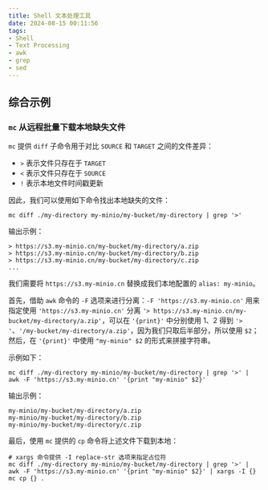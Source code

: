 ```yaml
---
title: Shell 文本处理工具
date: 2024-08-15 00:11:56
tags:
- Shell
- Text Processing
- awk
- grep
- sed
---
```

## 综合示例

### `mc` 从远程批量下载本地缺失文件

`mc` 提供 `diff` 子命令用于对比 `SOURCE` 和 `TARGET` 之间的文件差异：

- `>` 表示文件只存在于 `TARGET`
- `<` 表示文件只存在于 `SOURCE`
- `!` 表示本地文件时间戳更新

因此，我们可以使用如下命令找出本地缺失的文件：

```shell
mc diff ./my-directory my-minio/my-bucket/my-directory | grep '>'
```

输出示例：

```shell
> https://s3.my-minio.cn/my-bucket/my-directory/a.zip
> https://s3.my-minio.cn/my-bucket/my-directory/b.zip
> https://s3.my-minio.cn/my-bucket/my-directory/c.zip
...
```

我们需要将 `https://s3.my-minio.cn` 替换成我们本地配置的 `alias: my-minio`。

首先，借助 `awk` 命令的 `-F` 选项来进行分离：`-F 'https://s3.my-minio.cn'` 用来指定使用 `'https://s3.my-minio.cn'` 分离 `'> https://s3.my-minio.cn/my-bucket/my-directory/a.zip'`，可以在 `'{print}'` 中分别使用 $1、$2 得到 `'> '`、`'/my-bucket/my-directory/a.zip'`，因为我们只取后半部分，所以使用 `$2`；然后，在 `'{print}'` 中使用 `"my-minio" $2` 的形式来拼接字符串。

示例如下：

```shell
mc diff ./my-directory my-minio/my-bucket/my-directory | grep '>' | awk -F 'https://s3.my-minio.cn' '{print "my-minio" $2}'
```

输出示例：

```shell
my-minio/my-bucket/my-directory/a.zip
my-minio/my-bucket/my-directory/b.zip
my-minio/my-bucket/my-directory/c.zip
```

最后，使用 `mc` 提供的 `cp` 命令将上述文件下载到本地：

```shell
# xargs 命令提供 -I replace-str 选项来指定占位符
mc diff ./my-directory my-minio/my-bucket/my-directory | grep '>' | awk -F 'https://s3.my-minio.cn' '{print "my-minio" $2}' | xargs -I {} mc cp {} .
```
